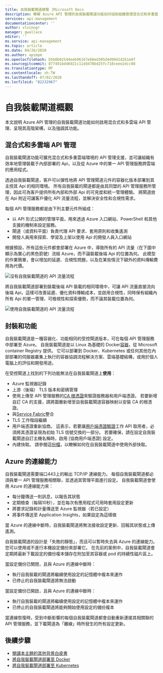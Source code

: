 ```yaml
---
title: 自我裝載閘道總覽 |Microsoft Docs
description: 瞭解 Azure API 管理的自我裝載閘道功能如何協助組織管理混合式和多重雲端環境中的 Api。
services: api-management
documentationcenter: ''
author: vlvinogr
manager: gwallace
editor: ''
ms.service: api-management
ms.topic: article
ms.date: 04/26/2020
ms.author: apimpm
ms.openlocfilehash: b560b02544eeb96167e68ed305d4d9942d2b1e0f
ms.sourcegitcommit: 877491bd46921c11dd478bd25fc718ceee2dcc08
ms.translationtype: MT
ms.contentlocale: zh-TW
ms.lasthandoff: 07/02/2020
ms.locfileid: "82232967"
---
```

# <a name="self-hosted-gateway-overview"></a>自我裝載閘道概觀

本文說明 Azure API 管理的自我裝載閘道功能如何啟用混合式和多雲端 API 管理、呈現其高階架構，以及強調其功能。

## <a name="hybrid-and-multi-cloud-api-management"></a>混合式和多雲端 API 管理

自我裝載閘道功能可擴充混合式和多重雲端環境的 API 管理支援，並可讓組織有效率地管理裝載于內部部署的 Api，以及從 Azure 中的單一 API 管理服務跨雲端的應用程式。

透過自我裝載閘道，客戶可以彈性地將 API 管理閘道元件的容器化版本部署到其主控其 Api 的相同環境。 所有自我裝載的閘道都是由其同盟的 API 管理服務所管理，因此可為客戶提供所有內部和外部 Api 的可見度和統一管理體驗。 將閘道放在 Api 附近可讓客戶優化 API 流量流程，並解決安全性和合規性需求。

每個 API 管理服務都是由下列主要元件所組成：

-   以 API 形式公開的管理平面，用來透過 Azure 入口網站、PowerShell 和其他支援的機制來設定服務。
-   閘道（或資料平面）負責代理 API 要求、套用原則和收集遙測
-   開發人員用來探索、學習及上架以使用 Api 的開發人員入口網站

根據預設，所有這些元件都會部署在 Azure 中，導致所有的 API 流量（在下圖中顯示為實心的黑色箭號）流經 Azure，而不論裝載後端 Api 的位置為何。 此模型的作業簡單，會以增加的延遲、合規性問題，以及在某些情況下額外的資料傳輸費用為代價。

![沒有自我裝載閘道的 API 流量流程](media/self-hosted-gateway-overview/without-gateways.png)

將自我裝載閘道部署到裝載後端 API 裝載的相同環境中，可讓 API 流量直接流向後端 Api，這樣可改善延遲、優化資料傳輸成本，並啟用合規性，同時保有組織內所有 Api 的單一管理、可檢視性和探索優勢，而不論其裝載位置為何。

![使用自我裝載閘道的 API 流量流程](media/self-hosted-gateway-overview/with-gateways.png)

## <a name="packaging-and-features"></a>封裝和功能

自我裝載閘道是一種容器化、功能相同的受控閘道版本，可在每個 API 管理服務中部署至 Azure。 自我裝載閘道是以 Linux 為基礎的 Docker[容器](https://aka.ms/apim/sputnik/dhub)，從 Microsoft container Registry 提供。 它可以部署到 Docker、Kubernetes 或任何其他在內部部署的伺服器叢集上執行的容器協調流程解決方案、雲端基礎結構，或用於個人電腦上的評估和開發用途。

在受控閘道上找到的下列功能無法在自我裝載閘道上**使用**：

- Azure 監視器記錄
- 上游（後端） TLS 版本和密碼管理
- 使用上傳至 API 管理服務的[CA 根憑證](api-management-howto-ca-certificates.md)來驗證服務器和用戶端憑證。 若要新增自訂 CA 的支援，請將圖層新增至自我裝載閘道容器映射以安裝 CA 的根憑證。
- 與[Service Fabric](../service-fabric/service-fabric-api-management-overview.md)整合
- TLS 工作階段繼續
- 用戶端憑證重新協商。 這表示，若要讓[用戶端憑證驗證](api-management-howto-mutual-certificates-for-clients.md)工作 API 取用者，必須將其憑證呈現為初始 TLS 信號交換的一部分。 若要確保，請在設定自我裝載閘道自訂主機名稱時，啟用 [協商用戶端憑證] 設定。
- 內建快取。 請參閱這[份檔](api-management-howto-cache-external.md)，以瞭解如何在自我裝載閘道中使用外部快取。

## <a name="connectivity-to-azure"></a>Azure 的連線能力

自我裝載閘道需要端口443上的輸出 TCP/IP 連線能力。 每個自我裝載閘道都必須與單一 API 管理服務相關聯，並透過其管理平面進行設定。 自我裝載閘道會使用 Azure 的連線能力來：

-   每分鐘傳送一則訊息，以報告其狀態
-   定期檢查（每隔10秒），並在每次有應用程式可用時套用設定更新
-   將要求記錄和計量傳送至 Azure 監視器（若已設定）
-   將事件傳送至 Application Insights，如果設定為這樣做

當 Azure 的連線中斷時，自我裝載閘道將無法接收設定更新、回報其狀態或上傳遙測。

自我裝載閘道的設計是「失敗的靜態」，而且可以暫時失去與 Azure 的連線能力。 您可以使用或不進行本機設定備份來部署它。 在先前的案例中，自我裝載閘道會定期將最新下載設定的備份複本儲存在附加至其容器或 pod 的持續性磁片區上。

當設定備份已關閉，且與 Azure 的連線中斷時：

-   執行自我裝載的閘道將繼續使用設定的記憶體中複本來運作
-   已停止的自我裝載閘道將無法啟動

當設定備份已開啟，且與 Azure 的連線中斷時：

-   執行自我裝載的閘道將繼續使用設定的記憶體中複本來運作
-   已停止的自我裝載閘道將能夠開始使用設定的備份複本

當連線恢復時，受到中斷影響的每個自我裝載閘道都會自動重新連接其相關聯的 API 管理服務，並下載閘道為「離線」時所發生的所有設定更新。

## <a name="next-steps"></a>後續步驟

-   [閱讀本主題的其他背景白皮書](https://aka.ms/hybrid-and-multi-cloud-api-management)
-   [將自我裝載閘道部署至 Docker](how-to-deploy-self-hosted-gateway-docker.md)
-   [將自我裝載閘道部署至 Kubernetes](how-to-deploy-self-hosted-gateway-kubernetes.md)

